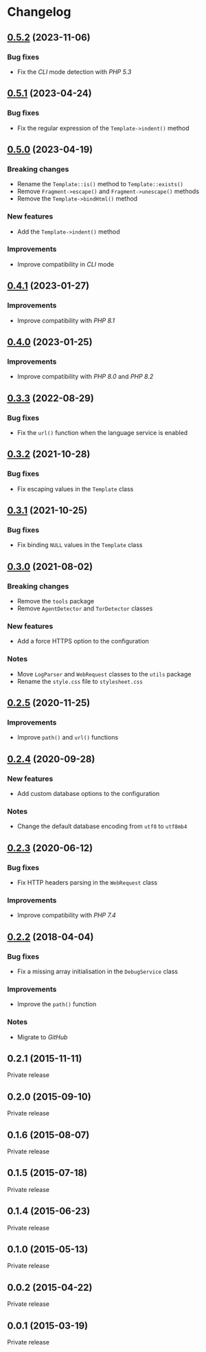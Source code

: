 # Changelog

## [0.5.2](https://github.com/AlexisJehan/Amity/releases/tag/v0.5.2) (2023-11-06)

### Bug fixes
- Fix the _CLI_ mode detection with _PHP 5.3_

## [0.5.1](https://github.com/AlexisJehan/Amity/releases/tag/v0.5.1) (2023-04-24)

### Bug fixes
- Fix the regular expression of the `Template->indent()` method

## [0.5.0](https://github.com/AlexisJehan/Amity/releases/tag/v0.5.0) (2023-04-19)

### Breaking changes
- Rename the `Template::is()` method to `Template::exists()`
- Remove `Fragment->escape()` and `Fragment->unescape()` methods
- Remove the `Template->bindHtml()` method

### New features
- Add the `Template->indent()` method

### Improvements
- Improve compatibility in _CLI_ mode

## [0.4.1](https://github.com/AlexisJehan/Amity/releases/tag/v0.4.1) (2023-01-27)

### Improvements
- Improve compatibility with _PHP 8.1_

## [0.4.0](https://github.com/AlexisJehan/Amity/releases/tag/v0.4.0) (2023-01-25)

### Improvements
- Improve compatibility with _PHP 8.0_ and _PHP 8.2_

## [0.3.3](https://github.com/AlexisJehan/Amity/releases/tag/v0.3.3) (2022-08-29)

### Bug fixes
- Fix the `url()` function when the language service is enabled

## [0.3.2](https://github.com/AlexisJehan/Amity/releases/tag/v0.3.2) (2021-10-28)

### Bug fixes
- Fix escaping values in the `Template` class

## [0.3.1](https://github.com/AlexisJehan/Amity/releases/tag/v0.3.1) (2021-10-25)

### Bug fixes
- Fix binding `NULL` values in the `Template` class

## [0.3.0](https://github.com/AlexisJehan/Amity/releases/tag/v0.3.0) (2021-08-02)

### Breaking changes
- Remove the `tools` package
- Remove `AgentDetector` and `TorDetector` classes

### New features
- Add a force HTTPS option to the configuration

### Notes
- Move `LogParser` and `WebRequest` classes to the `utils` package
- Rename the `style.css` file to `stylesheet.css`

## [0.2.5](https://github.com/AlexisJehan/Amity/releases/tag/v0.2.5) (2020-11-25)

### Improvements
- Improve `path()` and `url()` functions

## [0.2.4](https://github.com/AlexisJehan/Amity/releases/tag/v0.2.4) (2020-09-28)

### New features
- Add custom database options to the configuration

### Notes
- Change the default database encoding from `utf8` to `utf8mb4`

## [0.2.3](https://github.com/AlexisJehan/Amity/releases/tag/v0.2.3) (2020-06-12)

### Bug fixes
- Fix HTTP headers parsing in the `WebRequest` class

### Improvements
- Improve compatibility with _PHP 7.4_

## [0.2.2](https://github.com/AlexisJehan/Amity/releases/tag/v0.2.2) (2018-04-04)

### Bug fixes
- Fix a missing array initialisation in the `DebugService` class

### Improvements
- Improve the `path()` function

### Notes
- Migrate to _GitHub_

## 0.2.1 (2015-11-11)
Private release

## 0.2.0 (2015-09-10)
Private release

## 0.1.6 (2015-08-07)
Private release

## 0.1.5 (2015-07-18)
Private release

## 0.1.4 (2015-06-23)
Private release

## 0.1.0 (2015-05-13)
Private release

## 0.0.2 (2015-04-22)
Private release

## 0.0.1 (2015-03-19)
Private release